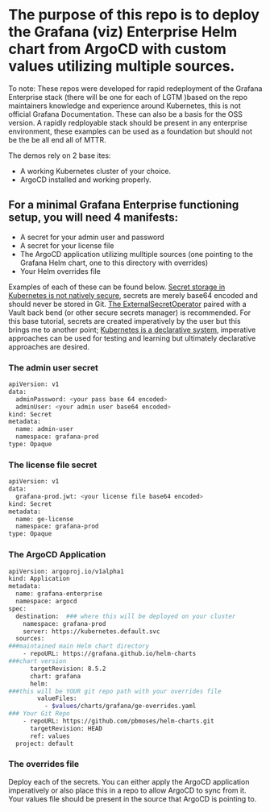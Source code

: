 # The purpose of this repo is to deploy the Grafana (viz) Enterprise Helm chart from ArgoCD with custom values utilizing multiple sources. 
To note: These repos were developed for rapid redeployment of the Grafana Enterprise stack (there will be one for each of LGTM )based on the repo maintainers knowledge and experience around Kubernetes, this is not official Grafana Documentation. These can also be a basis for the OSS version. 
A rapidly redployable stack should be present in any enterprise environment, these examples can be used as a foundation but should not be the be all end all of MTTR. 

The demos rely on 2 base ites:
- A working Kubernetes cluster of your choice.
- ArgoCD installed and working properly.
  
## For a minimal Grafana Enterprise functioning setup, you will need 4 manifests:

- A secret for your admin user and password
- A secret for your license file
- The ArgoCD application utilizing mulltiple sources (one pointing to the Grafana Helm chart, one to this directory with overrides)
- Your Helm overrides file

Examples of each of these can be found below. [Secret storage in Kubernetes is not natively secure](https://kubernetes.io/docs/concepts/configuration/secret/#:~:text=%23%20values%20are%20base64,level%20of%20confidentiality), secrets are merely base64 encoded and should never be stored in Git. 
[The ExternalSecretOperator](https://external-secrets.io/latest/) paired with a Vault back bend (or other secure secrets manager) is recommended. For this base tutorial, secrets are created imperatively by the user but this brings me to another point; [Kubernetes is a declarative system](https://kubernetes.io/docs/tasks/manage-kubernetes-objects/declarative-config/), imperative approaches can be used for testing and learning but ultimately declarative approaches are desired. 

### The admin user secret
```bash
apiVersion: v1
data:
  adminPassword: <your pass base 64 encoded>
  adminUser: <your admin user base64 encoded>
kind: Secret
metadata:
  name: admin-user
  namespace: grafana-prod
type: Opaque
```

### The license file secret
```bash
apiVersion: v1
data:
  grafana-prod.jwt: <your license file base64 encoded>
kind: Secret
metadata:
  name: ge-license
  namespace: grafana-prod
type: Opaque
```

### The ArgoCD Application
```bash
apiVersion: argoproj.io/v1alpha1
kind: Application
metadata:
  name: grafana-enterprise
  namespace: argocd
spec:
  destination:  ### where this will be deployed on your cluster
    namespace: grafana-prod    
    server: https://kubernetes.default.svc
  sources:
###maintained main Helm chart directory
    - repoURL: https://grafana.github.io/helm-charts
###chart version
      targetRevision: 8.5.2
      chart: grafana
      helm:
###this will be YOUR git repo path with your overrides file
        valueFiles:
          - $values/charts/grafana/ge-overrides.yaml
### Your Git Repo 
    - repoURL: https://github.com/pbmoses/helm-charts.git
      targetRevision: HEAD 
      ref: values
  project: default
```
### The overrides file


Deploy each of the secrets. You can either apply the ArgoCD application imperatively or also place this in a repo to allow ArgoCD to sync from it. Your values file should be present in the source that ArgoCD is pointing to. 
